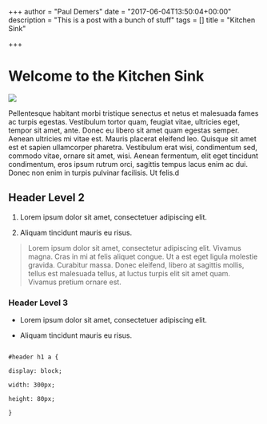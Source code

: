 +++
author = "Paul Demers"
date = "2017-06-04T13:50:04+00:00"
description = "This is a post with a bunch of stuff"
tags = []
title = "Kitchen Sink"

+++


# Welcome to the Kitchen Sink

<img src="/uploads/2017/06/04/jimmy-bay-203705.jpg" class=" forestry--none" style="float: none;">

Pellentesque habitant morbi tristique senectus et netus et malesuada fames ac turpis egestas. Vestibulum tortor quam, feugiat vitae, ultricies eget, tempor sit amet, ante. Donec eu libero sit amet quam egestas semper. Aenean ultricies mi vitae est. Mauris placerat eleifend leo. Quisque sit amet est et sapien ullamcorper pharetra. Vestibulum erat wisi, condimentum sed, commodo vitae, ornare sit amet, wisi. Aenean fermentum, elit eget tincidunt condimentum, eros ipsum rutrum orci, sagittis tempus lacus enim ac dui. Donec non enim in turpis pulvinar facilisis. Ut felis.d

## Header Level 2

1. Lorem ipsum dolor sit amet, consectetuer adipiscing elit.

1. Aliquam tincidunt mauris eu risus.

<blockquote><p>Lorem ipsum dolor sit amet, consectetur adipiscing elit. Vivamus magna. Cras in mi at felis aliquet congue. Ut a est eget ligula molestie gravida. Curabitur massa. Donec eleifend, libero at sagittis mollis, tellus est malesuada tellus, at luctus turpis elit sit amet quam. Vivamus pretium ornare est.</p></blockquote>

### Header Level 3

* Lorem ipsum dolor sit amet, consectetuer adipiscing elit.

* Aliquam tincidunt mauris eu risus.

```

#header h1 a {

display: block;

width: 300px;

height: 80px;

}

```

